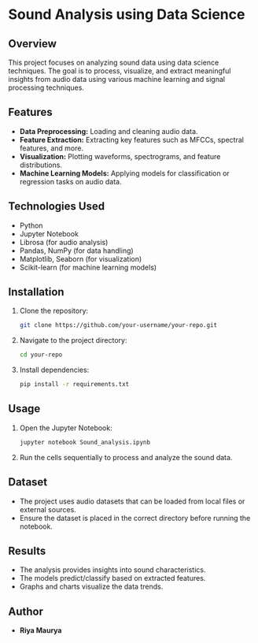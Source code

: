 # Sound Analysis using Data Science

## Overview
This project focuses on analyzing sound data using data science techniques. The goal is to process, visualize, and extract meaningful insights from audio data using various machine learning and signal processing techniques.

## Features
- **Data Preprocessing:** Loading and cleaning audio data.
- **Feature Extraction:** Extracting key features such as MFCCs, spectral features, and more.
- **Visualization:** Plotting waveforms, spectrograms, and feature distributions.
- **Machine Learning Models:** Applying models for classification or regression tasks on audio data.

## Technologies Used
- Python
- Jupyter Notebook
- Librosa (for audio analysis)
- Pandas, NumPy (for data handling)
- Matplotlib, Seaborn (for visualization)
- Scikit-learn (for machine learning models)

## Installation
1. Clone the repository:
   ```sh
   git clone https://github.com/your-username/your-repo.git
   ```
2. Navigate to the project directory:
   ```sh
   cd your-repo
   ```
3. Install dependencies:
   ```sh
   pip install -r requirements.txt
   ```

## Usage
1. Open the Jupyter Notebook:
   ```sh
   jupyter notebook Sound_analysis.ipynb
   ```
2. Run the cells sequentially to process and analyze the sound data.

## Dataset
- The project uses audio datasets that can be loaded from local files or external sources.
- Ensure the dataset is placed in the correct directory before running the notebook.

## Results
- The analysis provides insights into sound characteristics.
- The models predict/classify based on extracted features.
- Graphs and charts visualize the data trends.

## Author
- **Riya Maurya**




